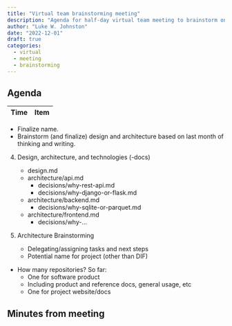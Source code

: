 ```yaml
---
title: "Virtual team brainstorming meeting"
description: "Agenda for half-day virtual team meeting to brainstorm on the project"
author: "Luke W. Johnston"
date: "2022-12-01"
draft: true
categories:
  - virtual
  - meeting
  - brainstorming
---
```


## Agenda

| Time | Item |
|------|------|

-   Finalize name.
-   Brainstorm (and finalize) design and architecture based on last
    month of thinking and writing.

4.  Design, architecture, and technologies (-docs)

    -   design.md
    -   architecture/api.md
        -   decisions/why-rest-api.md
        -   decisions/why-django-or-flask.md
    -   architecture/backend.md
        -   decisions/why-sqlite-or-parquet.md
    -   architecture/frontend.md
        -   decisions/why-...

5.  Architecture Brainstorming

    -   Delegating/assigning tasks and next steps
    -   Potential name for project (other than DIF)

-   How many repositories? So far:
    -   One for software product
    -   Including product and reference docs, general usage, etc
    -   One for project website/docs

## Minutes from meeting


